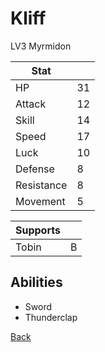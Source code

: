 # Kliff

LV3 Myrmidon

| Stat       | <!-- --> |
| ---------- | -------- |
| HP         | 31       |
| Attack     | 12       |
| Skill      | 14       |
| Speed      | 17       |
| Luck       | 10       |
| Defense    | 8        |
| Resistance | 8        |
| Movement   | 5        |

| Supports | <!-- --> |
| -------- | -------- |
| Tobin    | B        |

## Abilities

- Sword
- Thunderclap

[Back](README.md)

